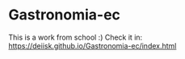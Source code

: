 # Gastronomia-ec
This is a work from school :) Check it in:
https://deiisk.github.io/Gastronomia-ec/index.html
